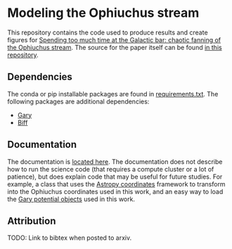 Modeling the Ophiuchus stream
=============================

This repository contains the code used to produce results and create figures for [Spending too much time at the Galactic bar: chaotic fanning of the Ophiuchus stream](http://arxiv.org/abs/TODO). The source for the paper itself can be found [in this repository](https://github.com/adrn/ophiuchus-paper).

Dependencies
------------

The conda or pip installable packages are found in [requirements.txt](https://github.com/adrn/ophiuchus/blob/master/requirements.txt). The following packages are additional dependencies:

* [Gary](https://github.com/adrn/gary)
* [Biff](https://github.com/adrn/biff)

Documentation
-------------

The documentation is [located here](http://adrian.pw/ophiuchus). The documentation does not describe how to run the science code (that requires a compute cluster or a lot of patience), but does explain code that may be useful for future studies. For example, a class that uses the [Astropy coordinates](http://docs.astropy.org/en/latest/coordinates/index.html) framework to transform into the Ophiuchus coordinates used in this work, and an easy way to load the [Gary potential objects](http://gary.adrian.pw/en/latest/potential/index.html) used in this work.


Attribution
-----------

TODO: Link to bibtex when posted to arxiv.
